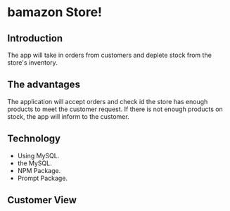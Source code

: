 # bamazon Store!

## Introduction

The app will take in orders from customers and deplete stock from the store's inventory. 

## The advantages
The  application will accept orders and check id the store has enough products to meet the customer request. 
If there is not enough products on stock, the app will inform to the customer. 

## Technology
- Using MySQL.
- the MySQL.
- NPM Package.
- Prompt Package.

## Customer View
